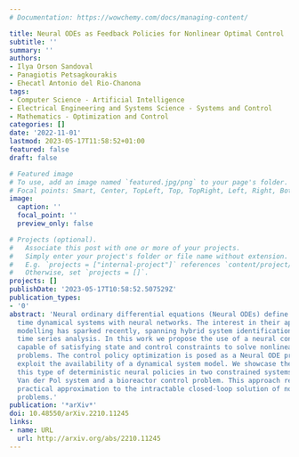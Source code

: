 ```yaml
---
# Documentation: https://wowchemy.com/docs/managing-content/

title: Neural ODEs as Feedback Policies for Nonlinear Optimal Control
subtitle: ''
summary: ''
authors:
- Ilya Orson Sandoval
- Panagiotis Petsagkourakis
- Ehecatl Antonio del Rio-Chanona
tags:
- Computer Science - Artificial Intelligence
- Electrical Engineering and Systems Science - Systems and Control
- Mathematics - Optimization and Control
categories: []
date: '2022-11-01'
lastmod: 2023-05-17T11:58:52+01:00
featured: false
draft: false

# Featured image
# To use, add an image named `featured.jpg/png` to your page's folder.
# Focal points: Smart, Center, TopLeft, Top, TopRight, Left, Right, BottomLeft, Bottom, BottomRight.
image:
  caption: ''
  focal_point: ''
  preview_only: false

# Projects (optional).
#   Associate this post with one or more of your projects.
#   Simply enter your project's folder or file name without extension.
#   E.g. `projects = ["internal-project"]` references `content/project/deep-learning/index.md`.
#   Otherwise, set `projects = []`.
projects: []
publishDate: '2023-05-17T10:58:52.507529Z'
publication_types:
- '0'
abstract: 'Neural ordinary differential equations (Neural ODEs) define continuous
  time dynamical systems with neural networks. The interest in their application for
  modelling has sparked recently, spanning hybrid system identification problems and
  time series analysis. In this work we propose the use of a neural control policy
  capable of satisfying state and control constraints to solve nonlinear optimal control
  problems. The control policy optimization is posed as a Neural ODE problem to efficiently
  exploit the availability of a dynamical system model. We showcase the efficacy of
  this type of deterministic neural policies in two constrained systems: the controlled
  Van der Pol system and a bioreactor control problem. This approach represents a
  practical approximation to the intractable closed-loop solution of nonlinear control
  problems.'
publication: '*arXiv*'
doi: 10.48550/arXiv.2210.11245
links:
- name: URL
  url: http://arxiv.org/abs/2210.11245
---
```

